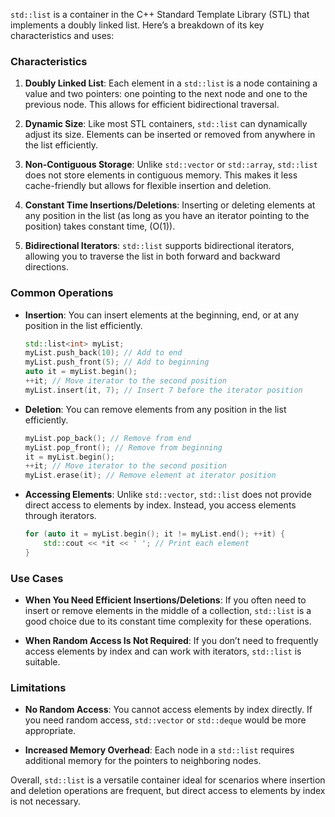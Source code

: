 `std::list` is a container in the C++ Standard Template Library (STL) that implements a doubly linked list. Here’s a breakdown of its key characteristics and uses:

### Characteristics

1. **Doubly Linked List**: Each element in a `std::list` is a node containing a value and two pointers: one pointing to the next node and one to the previous node. This allows for efficient bidirectional traversal.

2. **Dynamic Size**: Like most STL containers, `std::list` can dynamically adjust its size. Elements can be inserted or removed from anywhere in the list efficiently.

3. **Non-Contiguous Storage**: Unlike `std::vector` or `std::array`, `std::list` does not store elements in contiguous memory. This makes it less cache-friendly but allows for flexible insertion and deletion.

4. **Constant Time Insertions/Deletions**: Inserting or deleting elements at any position in the list (as long as you have an iterator pointing to the position) takes constant time, \(O(1)\).

5. **Bidirectional Iterators**: `std::list` supports bidirectional iterators, allowing you to traverse the list in both forward and backward directions.

### Common Operations

- **Insertion**: You can insert elements at the beginning, end, or at any position in the list efficiently.
  ```cpp
  std::list<int> myList;
  myList.push_back(10); // Add to end
  myList.push_front(5); // Add to beginning
  auto it = myList.begin();
  ++it; // Move iterator to the second position
  myList.insert(it, 7); // Insert 7 before the iterator position
  ```

- **Deletion**: You can remove elements from any position in the list efficiently.
  ```cpp
  myList.pop_back(); // Remove from end
  myList.pop_front(); // Remove from beginning
  it = myList.begin();
  ++it; // Move iterator to the second position
  myList.erase(it); // Remove element at iterator position
  ```

- **Accessing Elements**: Unlike `std::vector`, `std::list` does not provide direct access to elements by index. Instead, you access elements through iterators.
  ```cpp
  for (auto it = myList.begin(); it != myList.end(); ++it) {
      std::cout << *it << ' '; // Print each element
  }
  ```

### Use Cases

- **When You Need Efficient Insertions/Deletions**: If you often need to insert or remove elements in the middle of a collection, `std::list` is a good choice due to its constant time complexity for these operations.
  
- **When Random Access Is Not Required**: If you don’t need to frequently access elements by index and can work with iterators, `std::list` is suitable.

### Limitations

- **No Random Access**: You cannot access elements by index directly. If you need random access, `std::vector` or `std::deque` would be more appropriate.
  
- **Increased Memory Overhead**: Each node in a `std::list` requires additional memory for the pointers to neighboring nodes.

Overall, `std::list` is a versatile container ideal for scenarios where insertion and deletion operations are frequent, but direct access to elements by index is not necessary.
